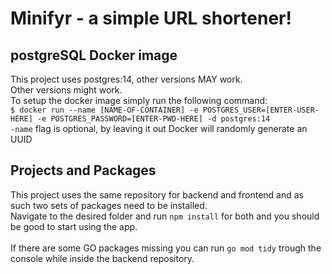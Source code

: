 # Minifyr - a simple URL shortener!
## postgreSQL Docker image
This project uses postgres:14, other versions MAY work. <br>
Other versions might work.<br>
To setup the docker image simply run the following command:<br>
```$ docker run --name [NAME-OF-CONTAINER] -e POSTGRES_USER=[ENTER-USER-HERE] -e POSTGRES_PASSWORD=[ENTER-PWD-HERE] -d postgres:14```<br>
```-name``` flag is optional, by leaving it out Docker will randomly generate an UUID
## Projects and Packages
This project uses the same repository for backend and frontend and as such two sets of packages need to be installed.<br>
Navigate to the desired folder and run ```npm install``` for both and you should be good to start using the app.<br>
<br>
If there are some GO packages missing you can run ```go mod tidy``` trough the console while inside the backend repository.
